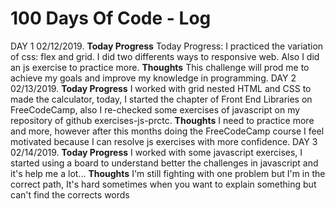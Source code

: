 # 100 Days Of Code - Log

DAY 1 02/12/2019.
**Today Progress** Today Progress: I practiced the variation of css: flex and grid. I did two differents ways to responsive web. Also I did an js exercise to practice more. 
**Thoughts** This challenge will prod me to achieve my goals and improve my knowledge in programming. 
DAY 2 02/13/2019.
**Today Progress** I worked with grid nested HTML and CSS to made the calculator, today, I started the chapter of Front End Libraries on FreeCodeCamp, also I re-checked some exercises of javascript on my repository of github exercises-js-prctc.
**Thoughts** I need to practice more and more, however after this months doing the FreeCodeCamp course I feel motivated because I can resolve js exercises with more confidence.
DAY 3 02/14/2019.
**Today Progress** I worked with some javascript exercises, I started using a board to understand better the challenges in javascript and it's help me a lot... 
**Thoughts** I'm still fighting with one problem but I'm in the correct path, It's hard sometimes when you want to explain something but can't find the corrects words 
 